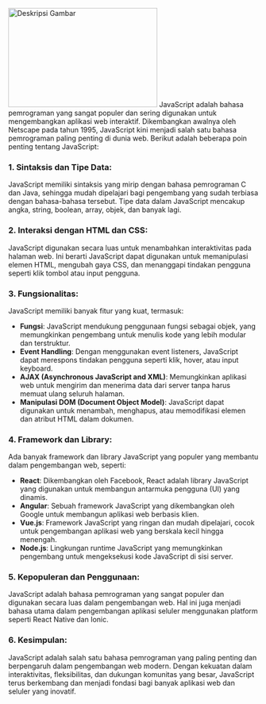 <img src="![image](https://github.com/alfatah/JavaScript-Lanjutan/assets/11069102/561fa6e0-b0ac-482c-86ae-3353f9ee4a9f)
" alt="Deskripsi Gambar" width="300" height="200">
JavaScript adalah bahasa pemrograman yang sangat populer dan sering digunakan untuk mengembangkan aplikasi web interaktif. Dikembangkan awalnya oleh Netscape pada tahun 1995, JavaScript kini menjadi salah satu bahasa pemrograman paling penting di dunia web. Berikut adalah beberapa poin penting tentang JavaScript:

### 1. **Sintaksis dan Tipe Data:**
JavaScript memiliki sintaksis yang mirip dengan bahasa pemrograman C dan Java, sehingga mudah dipelajari bagi pengembang yang sudah terbiasa dengan bahasa-bahasa tersebut. Tipe data dalam JavaScript mencakup angka, string, boolean, array, objek, dan banyak lagi.

### 2. **Interaksi dengan HTML dan CSS:**
JavaScript digunakan secara luas untuk menambahkan interaktivitas pada halaman web. Ini berarti JavaScript dapat digunakan untuk memanipulasi elemen HTML, mengubah gaya CSS, dan menanggapi tindakan pengguna seperti klik tombol atau input pengguna.

### 3. **Fungsionalitas:**
JavaScript memiliki banyak fitur yang kuat, termasuk:
- **Fungsi**: JavaScript mendukung penggunaan fungsi sebagai objek, yang memungkinkan pengembang untuk menulis kode yang lebih modular dan terstruktur.
- **Event Handling**: Dengan menggunakan event listeners, JavaScript dapat merespons tindakan pengguna seperti klik, hover, atau input keyboard.
- **AJAX (Asynchronous JavaScript and XML)**: Memungkinkan aplikasi web untuk mengirim dan menerima data dari server tanpa harus memuat ulang seluruh halaman.
- **Manipulasi DOM (Document Object Model)**: JavaScript dapat digunakan untuk menambah, menghapus, atau memodifikasi elemen dan atribut HTML dalam dokumen.

### 4. **Framework dan Library:**
Ada banyak framework dan library JavaScript yang populer yang membantu dalam pengembangan web, seperti:
- **React**: Dikembangkan oleh Facebook, React adalah library JavaScript yang digunakan untuk membangun antarmuka pengguna (UI) yang dinamis.
- **Angular**: Sebuah framework JavaScript yang dikembangkan oleh Google untuk membangun aplikasi web berbasis klien.
- **Vue.js**: Framework JavaScript yang ringan dan mudah dipelajari, cocok untuk pengembangan aplikasi web yang berskala kecil hingga menengah.
- **Node.js**: Lingkungan runtime JavaScript yang memungkinkan pengembang untuk mengeksekusi kode JavaScript di sisi server.

### 5. **Kepopuleran dan Penggunaan:**
JavaScript adalah bahasa pemrograman yang sangat populer dan digunakan secara luas dalam pengembangan web. Hal ini juga menjadi bahasa utama dalam pengembangan aplikasi seluler menggunakan platform seperti React Native dan Ionic.

### 6. **Kesimpulan:**
JavaScript adalah salah satu bahasa pemrograman yang paling penting dan berpengaruh dalam pengembangan web modern. Dengan kekuatan dalam interaktivitas, fleksibilitas, dan dukungan komunitas yang besar, JavaScript terus berkembang dan menjadi fondasi bagi banyak aplikasi web dan seluler yang inovatif.

